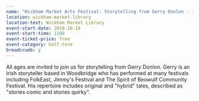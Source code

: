 ```yaml
---
name: "Wickham Market Arts Festival: Storytelling from Gerry Donlon - 11am session"
location: wickham-market-library
location-text: Wickham Market Library
event-start-date: 2019-10-19
event-start-time: 1100
event-ticket-price: free
event-category: half-term
breadcrumb: y
---
```


All ages are invited to join us for storytelling from Gerry Donlon. Gerry is an Irish storyteller based in Woodbridge who has performed at many festivals including FolkEast, Jimmy's Festival and The Spirit of Beowulf Community Festival. His repertoire includes original and "hybrid" tales, described as "stories comic and stories quirky".
